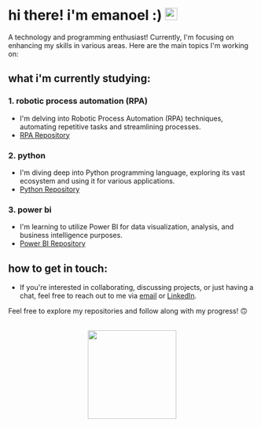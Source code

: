 # hi there! i'm emanoel :) <img src="https://media.giphy.com/media/hvRJCLFzcasrR4ia7z/giphy.gif" width="25px">

A technology and programming enthusiast! Currently, I'm focusing on enhancing my skills in various areas. Here are the main topics I'm working on:

## what i'm currently studying:

### 1. robotic process automation (RPA)
- I'm delving into Robotic Process Automation (RPA) techniques, automating repetitive tasks and streamlining processes.
- [RPA Repository]()

### 2. python
- I'm diving deep into Python programming language, exploring its vast ecosystem and using it for various applications.
- [Python Repository](https://github.com/emanoelcampos/python)

### 3. power bi
- I'm learning to utilize Power BI for data visualization, analysis, and business intelligence purposes.
- [Power BI Repository](https://github.com/emanoelcampos/power-bi)


## how to get in touch:
- If you're interested in collaborating, discussing projects, or just having a chat, feel free to reach out to me via [email](emanoel.cv@gmail.com) or [LinkedIn](https://www.linkedin.com/in/emanoelcampos).

Feel free to explore my repositories and follow along with my progress! 🙃

<br>

<div align="center">
  <a href="https://github.com/emanoelcampos">
  <img height="180em" src="https://github-readme-stats.vercel.app/api/top-langs/?username=emanoelcampos&layout=compact&theme=dark"/>
</div><br>
